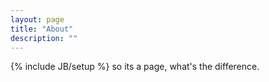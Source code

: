 ```yaml
---
layout: page
title: "About"
description: ""
---
```

{% include JB/setup %}
so its a page, what's the difference.
